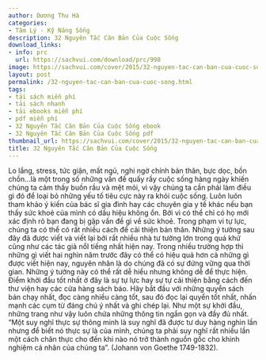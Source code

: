 ```yaml
---
author: Dương Thu Hà
categories:
- Tâm Lý - Kỹ Năng Sống
description: 32 Nguyên Tắc Căn Bản Của Cuộc Sống
download_links:
- info: prc
  url: https://sachvui.com/download/prc/998
image: https://sachvui.com/cover/2015/32-nguyen-tac-can-ban-cua-cuoc-song.jpg
layout: post
permalink: /32-nguyen-tac-can-ban-cua-cuoc-song.html
tags:
- tải sách miễn phí
- tải sách nhanh
- tải ebooks miễn phí
- pdf miễn phí
- 32 Nguyên Tắc Căn Bản Của Cuộc Sống ebook
- 32 Nguyên Tắc Căn Bản Của Cuộc Sống pdf
thumbnail_url: https://sachvui.com/cover/2015/32-nguyen-tac-can-ban-cua-cuoc-song.jpg
title: 32 Nguyên Tắc Căn Bản Của Cuộc Sống
---
```


 <div class="item-desc text-justify"> Lo lắng, stress, tức giận, mất ngủ, nghi ngờ chính bản thân, bực dọc, bồn chồn…là một trong số những vấn đề quấy rầy cuộc sống hàng ngày khiến chúng ta cảm thấy buồn rầu và mệt mỏi, vì vậy chúng ta cần phải làm điều gì đó để loại bỏ những yếu tố tiêu cực này ra khỏi cuộc sống. Luôn luôn tham khảo ý kiến của bác sĩ gia đình hay các chuyên gia y tế khác nếu bạn thấy sức khoẻ của mình có dấu hiệu không ổn. Bởi vì có thể chỉ có họ mới xác định rõ bạn đang bị gặp vấn đề gì về sức khoẻ. Trong phạm vi tự lực, chúng ta có thể có rất nhiều cách để cải thiện bản thân. Những ý tưởng sau đây đã được viết và viết lại bởi rất nhiều nhà tư tưởng lớn trong quá khứ cũng như các tác giả nổI tiếng nhất hiện nay. Trong nhiều trường hợp thì những gì viết hai nghìn năm trước đây có thể có hiệu quả hơn cả những gì được viết hiện nay, nguyên nhân là do chúng đã có sự đứng vững qua thời gian. Những ý tưởng này có thể rất dễ hiểu nhưng không dễ để thực hiện. Điểm khởi đầu tốt nhất ở đây là sự tự lực hay sự tự cải thiện bằng cách đến thư viện hay các cửa hàng sách báo. Hãy bắt đầu với những quyển sách bán chạy nhất, đọc càng nhiều càng tốt, sau đó đọc lại quyển tốt nhất, nhấn mạnh các cụm từ đáng chú ý nhất và ghi chép lại. Như một sự khởi đầu, những trang như vậy luôn chứa những thông tin ngắn gọn và đầy đủ nhất. “Một suy nghĩ thực sự thông minh là suy nghĩ đã được tư duy hàng nghìn lần nhưng để biết nó thực sự là của mình, chúng ta phải suy nghĩ rất nhiều lần một cách chân thực cho đến khi nào nó trở thành nguồn gốc cho khinh nghiệm cá nhân của chúng ta”. (Johann von Goethe 1749-1832). </div>